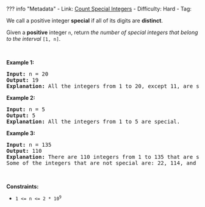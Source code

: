 
??? info "Metadata"
    - Link: [Count Special Integers](https://leetcode.com/problems/count-special-integers)
    - Difficulty: Hard
    - Tag: 

<p>We call a positive integer <strong>special</strong> if all of its digits are <strong>distinct</strong>.</p>

<p>Given a <strong>positive</strong> integer <code>n</code>, return <em>the number of special integers that belong to the interval </em><code>[1, n]</code>.</p>

<p>&nbsp;</p>
<p><strong>Example 1:</strong></p>

<pre>
<strong>Input:</strong> n = 20
<strong>Output:</strong> 19
<strong>Explanation:</strong> All the integers from 1 to 20, except 11, are special. Thus, there are 19 special integers.
</pre>

<p><strong>Example 2:</strong></p>

<pre>
<strong>Input:</strong> n = 5
<strong>Output:</strong> 5
<strong>Explanation:</strong> All the integers from 1 to 5 are special.
</pre>

<p><strong>Example 3:</strong></p>

<pre>
<strong>Input:</strong> n = 135
<strong>Output:</strong> 110
<strong>Explanation:</strong> There are 110 integers from 1 to 135 that are special.
Some of the integers that are not special are: 22, 114, and 131.</pre>

<p>&nbsp;</p>
<p><strong>Constraints:</strong></p>

<ul>
	<li><code>1 &lt;= n &lt;= 2 * 10<sup>9</sup></code></li>
</ul>
